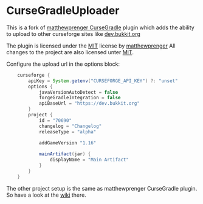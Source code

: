 # CurseGradleUploader

This is a fork of [matthewprenger CurseGradle](https://github.com/matthewprenger/CurseGradle) plugin which adds the ability to upload to other curseforge sites like [dev.bukkit.org](https://dev.bukkit.org)

The plugin is licensed under the [MIT](./LICENSE.txt) license by [matthewprenger](https://github.com/matthewprenger)
All changes to the project are also licensed unter [MIT](./LICENSE.txt).

Configure the upload url in the options block:

```groovy
	curseforge {
		apiKey = System.getenv("CURSEFORGE_API_KEY") ?: "unset"
		options {
			javaVersionAutoDetect = false
			forgeGradleIntegration = false
			apiBaseUrl = "https://dev.bukkit.org"
		}
		project {
			id = "70690"
			changelog = "Changelog"
			releaseType = "alpha"
			
			addGameVersion "1.16"

			mainArtifact(jar) {
				displayName = "Main Artifact"
			}
		}
	}
```

The other project setup is the same as matthewprenger CurseGradle plugin. So have a look at the [wiki](https://github.com/matthewprenger/CurseGradle/wiki) there.